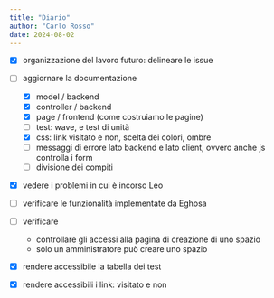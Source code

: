 ```yaml
---
title: "Diario"
author: "Carlo Rosso"
date: 2024-08-02
---
```


-[x] organizzazione del lavoro futuro: delineare le issue
-[ ] aggiornare la documentazione
    -[x] model / backend
    -[x] controller / backend
    -[x] page / frontend (come costruiamo le pagine)
    -[ ] test: wave, e test di unità
    -[x] css: link visitato e non, scelta dei colori, ombre
    -[ ] messaggi di errore lato backend e lato client, ovvero anche js
        controlla i form
    -[ ] divisione dei compiti

-[x] vedere i problemi in cui è incorso Leo

-[ ] verificare le funzionalità implementate da Eghosa
-[ ] verificare
    - controllare gli accessi alla pagina di creazione di uno spazio
    - solo un amministratore può creare uno spazio

-[x] rendere accessibile la tabella dei test
-[x] rendere accessibili i link: visitato e non
